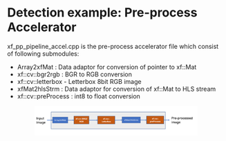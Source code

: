 # Detection example: Pre-process Accelerator

xf_pp_pipeline_accel.cpp is the pre-process accelerator file which consist of following submodules:

- Array2xfMat : Data adaptor for conversion of pointer to xf::Mat
- xf::cv::bgr2rgb : BGR to RGB conversion
- xf::cv::letterbox - Letterbox 8bit RGB image
- xfMat2hlsStrm : Data adaptor for conversion of xf::Mat to HLS stream
- xf::cv::preProcess : int8 to float conversion

<div align="center">
  <img width="75%" height="75%" src="./block_diag_detection.PNG">
  </div>
